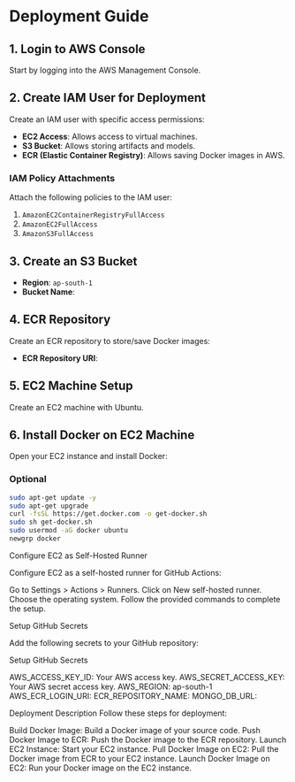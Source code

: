 # Deployment Guide

## 1. Login to AWS Console

Start by logging into the AWS Management Console.

## 2. Create IAM User for Deployment

Create an IAM user with specific access permissions:

- **EC2 Access**: Allows access to virtual machines.
- **S3 Bucket**: Allows storing artifacts and models.
- **ECR (Elastic Container Registry)**: Allows saving Docker images in AWS.

### IAM Policy Attachments

Attach the following policies to the IAM user:

1. `AmazonEC2ContainerRegistryFullAccess`
2. `AmazonEC2FullAccess`
3. `AmazonS3FullAccess`

## 3. Create an S3 Bucket

- **Region**: `ap-south-1`
- **Bucket Name**: 

## 4. ECR Repository

Create an ECR repository to store/save Docker images:

- **ECR Repository URI**: 

## 5. EC2 Machine Setup

Create an EC2 machine with Ubuntu.

## 6. Install Docker on EC2 Machine

Open your EC2 instance and install Docker:

### Optional

```bash
sudo apt-get update -y
sudo apt-get upgrade
curl -fsSL https://get.docker.com -o get-docker.sh
sudo sh get-docker.sh
sudo usermod -aG docker ubuntu
newgrp docker
```

Configure EC2 as Self-Hosted Runner

Configure EC2 as a self-hosted runner for GitHub Actions:

Go to Settings > Actions > Runners.
Click on New self-hosted runner.
Choose the operating system.
Follow the provided commands to complete the setup.

Setup GitHub Secrets

Add the following secrets to your GitHub repository:

Setup GitHub Secrets

AWS_ACCESS_KEY_ID: Your AWS access key.
AWS_SECRET_ACCESS_KEY: Your AWS secret access key.
AWS_REGION: ap-south-1
AWS_ECR_LOGIN_URI: 
ECR_REPOSITORY_NAME: 
MONGO_DB_URL: 

Deployment Description
Follow these steps for deployment:

Build Docker Image: Build a Docker image of your source code.
Push Docker Image to ECR: Push the Docker image to the ECR repository.
Launch EC2 Instance: Start your EC2 instance.
Pull Docker Image on EC2: Pull the Docker image from ECR to your EC2 instance.
Launch Docker Image on EC2: Run your Docker image on the EC2 instance.